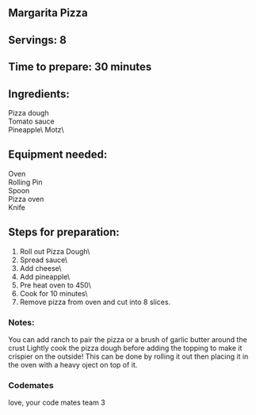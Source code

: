 ## Margarita Pizza 

## Servings: 8

## Time to prepare: 30 minutes

## Ingredients:
Pizza dough\
Tomato sauce\
Pineapple\ 
Motz\

## Equipment needed:
Oven\
Rolling Pin\
Spoon\
Pizza oven\
Knife

## Steps for preparation:
1. Roll out Pizza Dough\
2. Spread sauce\
3. Add cheese\
4. Add pineapple\
5. Pre heat oven to 450\
6. Cook for 10 minutes\
7. Remove pizza from oven and cut into 8 slices.


### Notes:
You can add ranch to pair the pizza or a brush of garlic butter around the crust
Lightly cook the pizza dough before adding the topping to make it crispier on the outside! This can be done by rolling it out then placing it in the oven with a heavy oject on top of it.


### Codemates #
love, your code mates team 3
